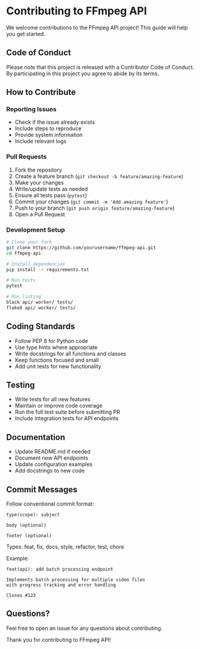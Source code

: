 # Contributing to FFmpeg API

We welcome contributions to the FFmpeg API project! This guide will help you get started.

## Code of Conduct

Please note that this project is released with a Contributor Code of Conduct. By participating in this project you agree to abide by its terms.

## How to Contribute

### Reporting Issues

- Check if the issue already exists
- Include steps to reproduce
- Provide system information
- Include relevant logs

### Pull Requests

1. Fork the repository
2. Create a feature branch (`git checkout -b feature/amazing-feature`)
3. Make your changes
4. Write/update tests as needed
5. Ensure all tests pass (`pytest`)
6. Commit your changes (`git commit -m 'Add amazing feature'`)
7. Push to your branch (`git push origin feature/amazing-feature`)
8. Open a Pull Request

### Development Setup

```bash
# Clone your fork
git clone https://github.com/yourusername/ffmpeg-api.git
cd ffmpeg-api

# Install dependencies
pip install -r requirements.txt

# Run tests
pytest

# Run linting
black api/ worker/ tests/
flake8 api/ worker/ tests/
```

## Coding Standards

- Follow PEP 8 for Python code
- Use type hints where appropriate
- Write docstrings for all functions and classes
- Keep functions focused and small
- Add unit tests for new functionality

## Testing

- Write tests for all new features
- Maintain or improve code coverage
- Run the full test suite before submitting PR
- Include integration tests for API endpoints

## Documentation

- Update README.md if needed
- Document new API endpoints
- Update configuration examples
- Add docstrings to new code

## Commit Messages

Follow conventional commit format:

```
type(scope): subject

body (optional)

footer (optional)
```

Types: feat, fix, docs, style, refactor, test, chore

Example:
```
feat(api): add batch processing endpoint

Implements batch processing for multiple video files
with progress tracking and error handling

Closes #123
```

## Questions?

Feel free to open an issue for any questions about contributing.

Thank you for contributing to FFmpeg API!